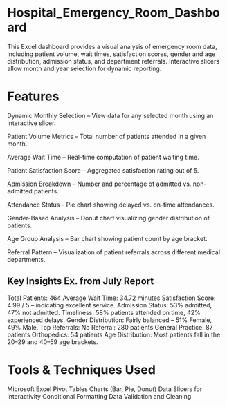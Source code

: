 # Hospital_Emergency_Room_Dashboard
This Excel dashboard provides a visual analysis of emergency room data, including patient volume, wait times, satisfaction scores, gender and age distribution, admission status, and department referrals. Interactive slicers allow month and year selection for dynamic reporting.

# Features
Dynamic Monthly Selection – View data for any selected month using an interactive slicer.

Patient Volume Metrics – Total number of patients attended in a given month.

Average Wait Time – Real-time computation of patient waiting time.

Patient Satisfaction Score – Aggregated satisfaction rating out of 5.

Admission Breakdown – Number and percentage of admitted vs. non-admitted patients.

Attendance Status – Pie chart showing delayed vs. on-time attendances.

Gender-Based Analysis – Donut chart visualizing gender distribution of patients.

Age Group Analysis – Bar chart showing patient count by age bracket.

Referral Pattern – Visualization of patient referrals across different medical departments.

## Key Insights Ex. from July Report
Total Patients: 464
Average Wait Time: 34.72 minutes
Satisfaction Score: 4.99 / 5 – indicating excellent service.
Admission Status: 53% admitted, 47% not admitted.
Timeliness: 58% patients attended on time, 42% experienced delays.
Gender Distribution: Fairly balanced – 51% Female, 49% Male.
Top Referrals:
No Referral: 280 patients
General Practice: 87 patients
Orthopedics: 54 patients
Age Distribution: Most patients fall in the 20–29 and 40–59 age brackets.

# Tools & Techniques Used
Microsoft Excel
Pivot Tables
Charts (Bar, Pie, Donut)
Data Slicers for interactivity
Conditional Formatting
Data Validation and Cleaning

